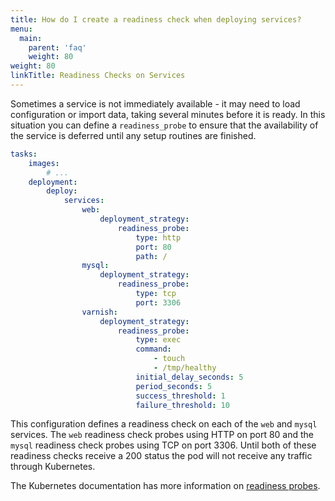 ```yaml
---
title: How do I create a readiness check when deploying services?
menu:
  main:
    parent: 'faq'
    weight: 80
weight: 80
linkTitle: Readiness Checks on Services
---
```

Sometimes a service is not immediately available - it may need to load configuration or import data, taking several minutes before it is ready. In this situation you can define a `readiness_probe` to ensure that the availability of the service is deferred until any setup routines are finished.

```yaml
tasks:
    images:
        # ...
    deployment:
        deploy:
            services:
                web:
                    deployment_strategy:
                        readiness_probe:
                            type: http
                            port: 80
                            path: /
                mysql:
                    deployment_strategy:
                        readiness_probe:
                            type: tcp
                            port: 3306
                varnish:
                    deployment_strategy:
                        readiness_probe:
                            type: exec
                            command:
                                - touch
                                - /tmp/healthy
                            initial_delay_seconds: 5
                            period_seconds: 5
                            success_threshold: 1
                            failure_threshold: 10
```

This configuration defines a readiness check on each of the `web` and `mysql` services. The `web` readiness check probes using HTTP on port 80 and the `mysql` readiness check probes using TCP on port 3306. Until both of these readiness checks receive a 200 status the pod will not receive any traffic through Kubernetes.

The Kubernetes documentation has more information on [readiness probes](https://kubernetes.io/docs/tasks/configure-pod-container/configure-liveness-readiness-probes/#defining-readiness-probes).
